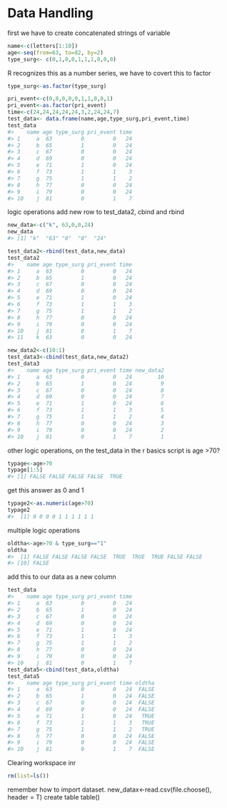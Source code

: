 # Data Handling
first we have to create concatenated strings of variable


```r
name<-c(letters[1:10])
age<-seq(from=63, to=82, by=2)
type_surg<- c(0,1,0,0,1,1,1,0,0,0)
```

R recognizes this as a number series, we have to covert this to factor


```r
type_surg<-as.factor(type_surg)

pri_event<-c(0,0,0,0,0,1,1,0,0,1)
pri_event<-as.factor(pri_event)
time<-c(24,24,24,24,24,3,2,24,24,7)
test_data<- data.frame(name,age,type_surg,pri_event,time)
test_data
#>    name age type_surg pri_event time
#> 1     a  63         0         0   24
#> 2     b  65         1         0   24
#> 3     c  67         0         0   24
#> 4     d  69         0         0   24
#> 5     e  71         1         0   24
#> 6     f  73         1         1    3
#> 7     g  75         1         1    2
#> 8     h  77         0         0   24
#> 9     i  79         0         0   24
#> 10    j  81         0         1    7
```

logic operations
add new row to test_data2, cbind and rbind


```r
new_data<-c("k", 63,0,0,24)
new_data
#> [1] "k"  "63" "0"  "0"  "24"

test_data2<-rbind(test_data,new_data)
test_data2
#>    name age type_surg pri_event time
#> 1     a  63         0         0   24
#> 2     b  65         1         0   24
#> 3     c  67         0         0   24
#> 4     d  69         0         0   24
#> 5     e  71         1         0   24
#> 6     f  73         1         1    3
#> 7     g  75         1         1    2
#> 8     h  77         0         0   24
#> 9     i  79         0         0   24
#> 10    j  81         0         1    7
#> 11    k  63         0         0   24

new_data2<-c(10:1)
test_data3<-cbind(test_data,new_data2)
test_data3
#>    name age type_surg pri_event time new_data2
#> 1     a  63         0         0   24        10
#> 2     b  65         1         0   24         9
#> 3     c  67         0         0   24         8
#> 4     d  69         0         0   24         7
#> 5     e  71         1         0   24         6
#> 6     f  73         1         1    3         5
#> 7     g  75         1         1    2         4
#> 8     h  77         0         0   24         3
#> 9     i  79         0         0   24         2
#> 10    j  81         0         1    7         1
```

other logic operations, on the test_data in the r basics script
is age >70?


```r
typage<-age>70
typage[1:5]
#> [1] FALSE FALSE FALSE FALSE  TRUE
```

get this answer as 0 and 1


```r
typage2<-as.numeric(age>70)
typage2  
#>  [1] 0 0 0 0 1 1 1 1 1 1
```

multiple logic operations


```r
oldtha<-age>70 & type_surg=="1"
oldtha
#>  [1] FALSE FALSE FALSE FALSE  TRUE  TRUE  TRUE FALSE FALSE
#> [10] FALSE
```

add this to our data as a new column


```r
test_data
#>    name age type_surg pri_event time
#> 1     a  63         0         0   24
#> 2     b  65         1         0   24
#> 3     c  67         0         0   24
#> 4     d  69         0         0   24
#> 5     e  71         1         0   24
#> 6     f  73         1         1    3
#> 7     g  75         1         1    2
#> 8     h  77         0         0   24
#> 9     i  79         0         0   24
#> 10    j  81         0         1    7
test_data5<-cbind(test_data,oldtha)
test_data5
#>    name age type_surg pri_event time oldtha
#> 1     a  63         0         0   24  FALSE
#> 2     b  65         1         0   24  FALSE
#> 3     c  67         0         0   24  FALSE
#> 4     d  69         0         0   24  FALSE
#> 5     e  71         1         0   24   TRUE
#> 6     f  73         1         1    3   TRUE
#> 7     g  75         1         1    2   TRUE
#> 8     h  77         0         0   24  FALSE
#> 9     i  79         0         0   24  FALSE
#> 10    j  81         0         1    7  FALSE
```

Clearing workspace inr


```r
rm(list=ls())
```

remember how to import dataset.
new_datax<-read.csv(file.choose(), header = T)
create table
table()

